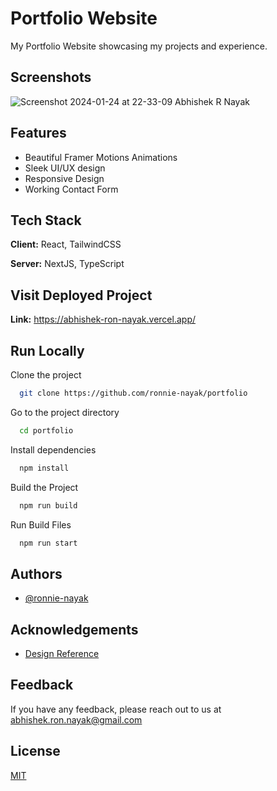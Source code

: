 # Portfolio Website

My Portfolio Website showcasing my projects and experience.


## Screenshots

![Screenshot 2024-01-24 at 22-33-09 Abhishek R Nayak](https://github.com/ronnie-nayak/portfolio/assets/60402476/420994f9-25e3-41f8-81ca-b467c09186f1)


## Features

- Beautiful Framer Motions Animations
- Sleek UI/UX design
- Responsive Design
- Working Contact Form


## Tech Stack

**Client:** React, TailwindCSS

**Server:** NextJS, TypeScript

## Visit Deployed Project

**Link:** https://abhishek-ron-nayak.vercel.app/


## Run Locally

Clone the project

```bash
  git clone https://github.com/ronnie-nayak/portfolio
```

Go to the project directory

```bash
  cd portfolio
```

Install dependencies

```bash
  npm install
```

Build the Project

```bash
  npm run build
```

Run Build Files

```bash
  npm run start
```


## Authors

- [@ronnie-nayak](https://github.com/ronnie-nayak)


## Acknowledgements

 - [Design Reference](https://www.figma.com/community/file/1059588617705355339)


## Feedback

If you have any feedback, please reach out to us at abhishek.ron.nayak@gmail.com


## License

[MIT](https://choosealicense.com/licenses/mit/)

